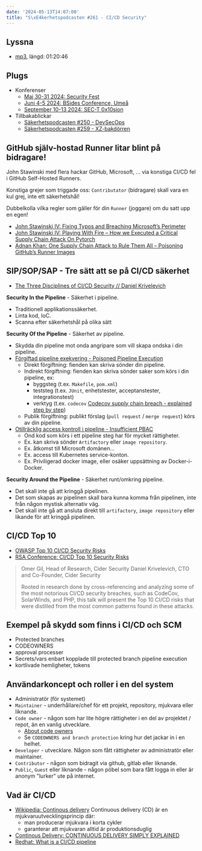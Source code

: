 ```yaml
---
date: '2024-05-13T14:07:00'
title: "S\xE4kerhetspodcasten #261 - CI/CD Security"
---
```

## Lyssna
* [mp3](https://traffic.libsyn.com/secure/sakerhetspodcasten/2024-05-08_Sakerhetspodcasten.mp3?dest-id=117848), längd: 01:20:46

## Plugs

* Konferenser
  * [Maj 30-31 2024: Security Fest](https://securityfest.com/)
  * [Juni 4-5 2024: BSides Conference, Umeå](https://indico.neic.no/event/258/)
  * [September 10-13 2024: SEC-T 0x10sion](https://www.sec-t.org/)
* Tillbakablickar
  * [Säkerhetspodcasten #250 - DevSecOps](../sakerhetspodcasten_250_devsecops/)
  * [Säkerhetspodcasten #259 - XZ-bakdörren](../sakerhetspodcasten_259_xz_bakdorren/)

## GitHub själv-hostad Runner litar blint på bidragare!

John Stawinski med flera hackar GitHub, Microsoft, ... via konstiga CI/CD fel i GitHub Self-Hosted Runners.

Konstiga grejer som triggade oss:
`Contributator` (bidragare) skall vara en kul grej, inte ett säkerhetshål!

Dubbelkolla vilka regler som gäller för din `Runner` (joggare) om du satt upp en egen!

* [John Stawinski IV: Fixing Typos and Breaching Microsoft’s Perimeter](https://johnstawinski.com/2024/04/15/fixing-typos-and-breaching-microsofts-perimeter/)
* [John Stawinski IV: Playing With Fire – How we Executed a Critical Supply Chain Attack On Pytorch](https://johnstawinski.com/2024/01/11/playing-with-fire-how-we-executed-a-critical-supply-chain-attack-on-pytorch/)
* [Adnan Khan: One Supply Chain Attack to Rule Them All – Poisoning GitHub’s Runner Images](https://adnanthekhan.com/2023/12/20/one-supply-chain-attack-to-rule-them-all/)

## SIP/SOP/SAP - Tre sätt att se på CI/CD säkerhet

* [The Three Disciplines of CI/CD Security // Daniel Krivelevich](https://www.youtube.com/watch?v=9wREQrOqvkY)

**Security In the Pipeline** - Säkerhet i pipeline.
* Traditionell applikationssäkerhet.
* Linta kod, IoC.
* Scanna efter säkerhetshål på olika sätt

**Security Of the Pipeline** - Säkerhet av pipeline.
* Skydda din pipeline mot onda angripare som vill skapa ondska i din pipeline.
* [Förgiftad pipeline exekvering - Poisoned Pipeline Execution](https://owasp.org/www-project-top-10-ci-cd-security-risks/CICD-SEC-04-Poisoned-Pipeline-Execution)
  * Direkt förgiftning: fienden kan skriva sönder din pipeline.
  * Indirekt förgiftning: fienden kan skriva sönder saker som körs i din pipeline, ex:
    * byggsteg (t.ex. `Makefile`, `pom.xml`)
    * teststeg (t.ex. `JUnit`, enhetstester, acceptanstester, integrationstest)
    * verktyg (t.ex. `codecov` [Codecov supply chain breach - explained step by step](https://blog.gitguardian.com/codecov-supply-chain-breach/))
  * Publik förgiftning: publikt förslag (`pull request` / `merge request`) körs av din pipeline.
* [Otillräcklig access kontroll i pipeline - Insufficient PBAC](https://owasp.org/www-project-top-10-ci-cd-security-risks/CICD-SEC-05-Insufficient-PBAC)
  * Ond kod som körs i ett pipeline steg har för mycket rättigheter.
  * Ex. kan skriva sönder `Artifactory` eller `image repository`.
  * Ex. åtkomst till Microsoft domänen...
  * Ex. access till Kubernetes service-konton.
  * Ex. Priviligerad docker image, eller osäker uppsättning av Docker-i-Docker.

**Security Around the Pipeline** - Säkerhet runt/omkring pipeline.
* Det skall inte gå att kringgå pipelinen.
* Det som skapas av pipelinen skall bara kunna komma från pipelinen, inte från någon mystisk alternativ väg.
* Det skall inte gå att ansluta direkt till `artifactory`, `image repository` eller likande för att kringgå pipelinen.

## CI/CD Top 10

* [OWASP Top 10 CI/CD Security Risks](https://owasp.org/www-project-top-10-ci-cd-security-risks/)
* [RSA Conference: CI/CD Top 10 Security Risks](https://www.youtube.com/watch?v=IiFwwEf-Y8s)

> Omer Gil, Head of Research, Cider Security
> Daniel Krivelevich, CTO and Co-Founder, Cider Security
>
> Rooted in research done by cross-referencing and analyzing some of the most notorious
> CI/CD security breaches, such as CodeCov, SolarWinds, and PHP, this talk will present
> the Top 10 CI/CD risks that were distilled from the most common patterns found in
> these attacks.

## Exempel på skydd som finns i CI/CD och SCM

* Protected branches
* CODEOWNERS
* approval processer
* Secrets/vars enbart kopplade till protected branch pipeline execution
* kortlivade hemligheter, tokens

## Användarkoncept och roller i en del system

* Administratör (för systemet)
* `Maintainer` - underhållare/chef för ett projekt, repository, mjukvara eller liknande.
* `Code owner` - någon som har lite högre rättigheter i en del av projektet / repot, än en vanlig utvecklare.
  * [About code owners](https://docs.github.com/en/repositories/managing-your-repositorys-settings-and-features/customizing-your-repository/about-code-owners)
  * Se `CODEOWNERS and branch protection` kring hur det jackar in i en helhet.
* `Developer` - utvecklare. Någon som fått rättigheter av administratör eller maintainer.
* `Contributor` - någon som bidragit via github, gitlab eller liknande.
* `Public`, `Guest` eller liknande - någon pöbel som bara fått logga in eller är anonym "lurker" ute på internet.

## Vad är CI/CD

* [Wikipedia: Continous delivery](https://en.wikipedia.org/wiki/Continuous_delivery)
  Continuous delivery (CD) är en mjukvaruutvecklingsprincip där:
  * man producerar mjukvara i korta cykler
  * garanterar att mjukvaran alltid är produktionsduglig
* [Continous Delivery: CONTINUOUS DELIVERY SIMPLY EXPLAINED](https://www.youtube.com/watch?v=qiDIif7JVMo)
* [Redhat: What is a CI/CD pipeline](https://www.redhat.com/en/topics/devops/what-cicd-pipeline)
